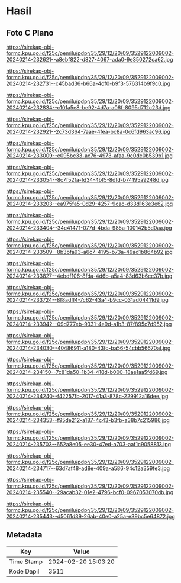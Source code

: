 # Hasil

## Foto C Plano

https://sirekap-obj-formc.kpu.go.id/f25c/pemilu/pdpr/35/29/12/20/09/3529122009002-20240214-232621--a8ebf822-d827-4067-ada0-9e350272ca62.jpg

https://sirekap-obj-formc.kpu.go.id/f25c/pemilu/pdpr/35/29/12/20/09/3529122009002-20240214-232731--c45bad36-b66a-4df0-b9f3-576314b9f9c0.jpg

https://sirekap-obj-formc.kpu.go.id/f25c/pemilu/pdpr/35/29/12/20/09/3529122009002-20240214-232834--c101a5e8-be92-4d7a-a06f-8095d712c23d.jpg

https://sirekap-obj-formc.kpu.go.id/f25c/pemilu/pdpr/35/29/12/20/09/3529122009002-20240214-232921--2c73d364-7aae-4fea-bc8a-0c6fd963ac96.jpg

https://sirekap-obj-formc.kpu.go.id/f25c/pemilu/pdpr/35/29/12/20/09/3529122009002-20240214-233009--e095bc33-ac76-4973-afaa-9e0dc0b539b1.jpg

https://sirekap-obj-formc.kpu.go.id/f25c/pemilu/pdpr/35/29/12/20/09/3529122009002-20240214-233054--8c7f52fa-fd34-4bf5-8dfd-b74195a9248d.jpg

https://sirekap-obj-formc.kpu.go.id/f25c/pemilu/pdpr/35/29/12/20/09/3529122009002-20240214-233203--ea975fa5-0d29-4257-9cac-d33d163e3e62.jpg

https://sirekap-obj-formc.kpu.go.id/f25c/pemilu/pdpr/35/29/12/20/09/3529122009002-20240214-233404--34c41471-077d-4bda-985a-100142b5d0aa.jpg

https://sirekap-obj-formc.kpu.go.id/f25c/pemilu/pdpr/35/29/12/20/09/3529122009002-20240214-233509--8b3bfa93-a6c7-4195-b73a-49ad1b864b92.jpg

https://sirekap-obj-formc.kpu.go.id/f25c/pemilu/pdpr/35/29/12/20/09/3529122009002-20240214-233827--4ebdf106-8fda-4d6b-a5a4-83d63b6cc37b.jpg

https://sirekap-obj-formc.kpu.go.id/f25c/pemilu/pdpr/35/29/12/20/09/3529122009002-20240214-233724--8f8adff4-7c62-43a4-b9cc-031ad04411d9.jpg

https://sirekap-obj-formc.kpu.go.id/f25c/pemilu/pdpr/35/29/12/20/09/3529122009002-20240214-233942--09d777eb-9331-4e9d-a1b3-87f895c7d952.jpg

https://sirekap-obj-formc.kpu.go.id/f25c/pemilu/pdpr/35/29/12/20/09/3529122009002-20240214-234030--40486911-a180-43fc-ba56-54cbb56670af.jpg

https://sirekap-obj-formc.kpu.go.id/f25c/pemilu/pdpr/35/29/12/20/09/3529122009002-20240214-234150--7c81da50-1b34-418d-b000-18ae1aa5fd69.jpg

https://sirekap-obj-formc.kpu.go.id/f25c/pemilu/pdpr/35/29/12/20/09/3529122009002-20240214-234240--f42257fb-2017-41a3-878c-229912a16dee.jpg

https://sirekap-obj-formc.kpu.go.id/f25c/pemilu/pdpr/35/29/12/20/09/3529122009002-20240214-234353--f95de212-a187-4c43-b3fb-a38b7c215986.jpg

https://sirekap-obj-formc.kpu.go.id/f25c/pemilu/pdpr/35/29/12/20/09/3529122009002-20240214-235703--652a8e05-ee30-47ed-a703-aaf1c9058813.jpg

https://sirekap-obj-formc.kpu.go.id/f25c/pemilu/pdpr/35/29/12/20/09/3529122009002-20240214-234717--63d7af48-ad8e-409a-a586-94c12a359fe3.jpg

https://sirekap-obj-formc.kpu.go.id/f25c/pemilu/pdpr/35/29/12/20/09/3529122009002-20240214-235540--29acab32-01e2-4796-bcf0-0967053070db.jpg

https://sirekap-obj-formc.kpu.go.id/f25c/pemilu/pdpr/35/29/12/20/09/3529122009002-20240214-235443--d5061d39-26ab-40e0-a25a-e39bc5e64872.jpg


## Metadata

| Key        | Value               |
| ---------- | ------------------- |
| Time Stamp | 2024-02-20 15:03:20 |
| Kode Dapil | 3511                |



